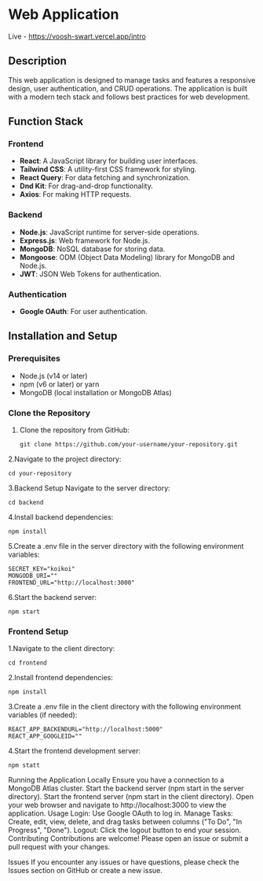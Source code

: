 # Web Application 
Live - https://voosh-swart.vercel.app/intro

## Description

This web application is designed to manage tasks and features a responsive design, user authentication, and CRUD operations. The application is built with a modern tech stack and follows best practices for web development.

## Function Stack

### Frontend

- **React**: A JavaScript library for building user interfaces.
- **Tailwind CSS**: A utility-first CSS framework for styling.
- **React Query**: For data fetching and synchronization.
- **Dnd Kit**: For drag-and-drop functionality.
- **Axios**: For making HTTP requests.

### Backend

- **Node.js**: JavaScript runtime for server-side operations.
- **Express.js**: Web framework for Node.js.
- **MongoDB**: NoSQL database for storing data.
- **Mongoose**: ODM (Object Data Modeling) library for MongoDB and Node.js.
- **JWT**: JSON Web Tokens for authentication.

### Authentication

- **Google OAuth**: For user authentication.

## Installation and Setup

### Prerequisites

- Node.js (v14 or later)
- npm (v6 or later) or yarn
- MongoDB (local installation or MongoDB Atlas)

### Clone the Repository

1. Clone the repository from GitHub:

   ```
   git clone https://github.com/your-username/your-repository.git
   ```

2.Navigate to the project directory:

```
cd your-repository
```
3.Backend Setup
Navigate to the server directory:
```
cd backend
```
4.Install backend dependencies:
```
npm install
```
5.Create a .env file in the server directory with the following environment variables:
```
SECRET_KEY="koikoi"
MONGODB_URI=""
FRONTEND_URL="http://localhost:3000"
```
6.Start the backend server:

```
npm start
```

### Frontend Setup

1.Navigate to the client directory:

```
cd frontend
```

2.Install frontend dependencies:

```
npm install
```

3.Create a .env file in the client directory with the following environment variables (if needed):

```
REACT_APP_BACKENDURL="http://localhost:5000"
REACT_APP_GOOGLEID=""

```

4.Start the frontend development server:

```
npm statt
```
Running the Application Locally
Ensure you have a connection to a MongoDB Atlas cluster.
Start the backend server (npm start in the server directory).
Start the frontend server (npm start in the client directory).
Open your web browser and navigate to http://localhost:3000 to view the application.
Usage
Login: Use Google OAuth to log in.
Manage Tasks: Create, edit, view, delete, and drag tasks between columns ("To Do", "In Progress", "Done").
Logout: Click the logout button to end your session.
Contributing
Contributions are welcome! Please open an issue or submit a pull request with your changes.

Issues
If you encounter any issues or have questions, please check the Issues section on GitHub or create a new issue.
